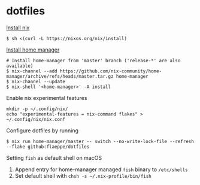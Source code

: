 dotfiles
===

[Install nix](https://nixos.org/download.html#nix-install-macos)

```console
$ sh <(curl -L https://nixos.org/nix/install)
```

[Install home manager](https://nix-community.github.io/home-manager/index.html#sec-install-standalone)

```console
# Install home-manager from 'master' branch ('release-*' are also available)
$ nix-channel --add https://github.com/nix-community/home-manager/archive/refs/heads/master.tar.gz home-manager
$ nix-channel --update
$ nix-shell '<home-manager>' -A install
```

Enable nix experimental features

```console
mkdir -p ~/.config/nix/
echo "experimental-features = nix-command flakes" > ~/.config/nix/nix.conf
```

Configure dotfiles by running

```console
$ nix run home-manager/master -- switch --no-write-lock-file --refresh --flake github:flaeppe/dotfiles
```

Setting `fish` as default shell on macOS

1. Append entry for home-manager managed `fish` binary to `/etc/shells`
2. Set default shell with `chsh -s ~/.nix-profile/bin/fish`
